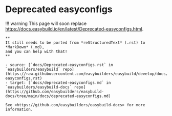 # Deprecated easyconfigs

!!! warning
    This page will soon replace <https://docs.easybuild.io/en/latest/Deprecated-easyconfigs.html>.

    **
    It still needs to be ported from *reStructuredText* (.rst) to *MarkDown* (.md),  
    and you can help with that!
    **

    - source: [`docs/Deprecated-easyconfigs.rst` in `easybuilders/easybuild` repo](https://raw.githubusercontent.com/easybuilders/easybuild/develop/docs/Deprecated-easyconfigs.rst)
    - target: [`docs/deprecated-easyconfigs.md` in `easybuilders/easybuild-docs` repo](https://github.com/easybuilders/easybuild-docs/tree/main/docs/deprecated-easyconfigs.md)

    See <https://github.com/easybuilders/easybuild-docs> for more information.
